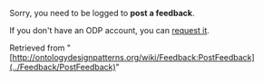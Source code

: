 Sorry, you need to be logged to __post a feedback__. 


If you don't have an ODP account, you can [request it](http://ontologydesignpatterns.org/wiki/Special:RequestAccount "Special:RequestAccount").





Retrieved from "[http://ontologydesignpatterns.org/wiki/Feedback:PostFeedback](../Feedback/PostFeedback)"